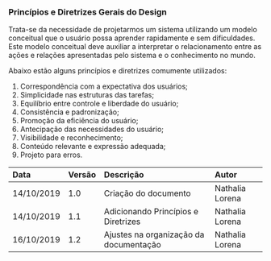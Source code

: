 ### Princípios e Diretrizes Gerais do Design

Trata-se da necessidade de projetarmos um sistema utilizando um modelo conceitual que o usuário possa aprender rapidamente e sem dificuldades. Este modelo conceitual deve auxiliar a interpretar o relacionamento entre as ações e relações apresentadas pelo sistema e o conhecimento no mundo.

Abaixo estão alguns princípios e diretrizes comumente utilizados:

1. Correspondência com a expectativa dos usuários;
2. Simplicidade nas estruturas das tarefas;
3. Equilíbrio entre controle e liberdade do usuário;
4. Consistência e padronização;
5. Promoção da eficiência do usuário;
6. Antecipação das necessidades do usuário;
7. Visibilidade e reconhecimento;
8. Conteúdo relevante e expressão adequada;
9. Projeto para erros.

| Data       | Versão | Descrição                              | Autor           |
| :--------- | :----- | :------------------------------------- | :-------------- |
| 14/10/2019 | 1.0    | Criação do documento                   | Nathalia Lorena |
| 14/10/2019 | 1.1    | Adicionando Princípios e Diretrizes    | Nathalia Lorena |
| 16/10/2019 | 1.2    | Ajustes na organização da documentação | Nathalia Lorena |

